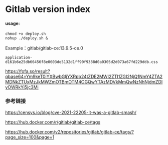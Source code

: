 # Gitlab version index

#### usage:

```
chmod +x deploy.sh
nohup ./deploy.sh &
```

  Example：gitlab/gitlab-ce:13.9.5-ce.0

`application-d161b6e25db66456f8e0603de5132d1ff90f9388d0a0305d2d073a67fd229ddb.css`

https://fofa.so/result?qbase64=Ym9keT0iYXBwbGljYXRpb24tZDE2MWI2ZTI1ZGI2NjQ1NmY4ZTA2MDNkZTUxMzJkMWZmOTBmOTM4OGQwYTAzMDVkMmQwNzNhNjdmZDIyOWRkYi5jc3Mi


### 参考链接

https://censys.io/blog/cve-2021-22205-it-was-a-gitlab-smash/

https://hub.docker.com/r/gitlab/gitlab-ce/tags

https://hub.docker.com/v2/repositories/gitlab/gitlab-ce/tags/?page_size=100&page=1


